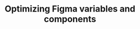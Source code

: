 ---
title: "Optimizing Figma variables and components"
url: "https://medium.com/user-experience-design-1/optimizing-figma-variables-and-components-e22534c4330e"
published: "2024-06-27"
excerpt: "Learn how to build a flexible and responsive design system in Figma using tokens and components."
---